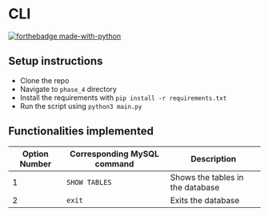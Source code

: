 # CLI

[![forthebadge made-with-python](http://ForTheBadge.com/images/badges/made-with-python.svg)](https://www.python.org/)

## Setup instructions

- Clone the repo
- Navigate to `phase_4` directory
- Install the requirements with `pip install -r requirements.txt`
- Run the script using `python3 main.py`

## Functionalities implemented

| Option Number | Corresponding MySQL command | Description                      |
|---------------|-----------------------------|----------------------------------|
| 1             | `SHOW TABLES`               | Shows the tables in the database |
| 2             | `exit`                      | Exits the database        

